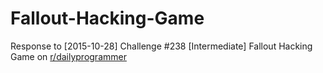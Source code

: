 # Fallout-Hacking-Game
Response to \[2015-10-28] Challenge #238 \[Intermediate] Fallout Hacking Game on [r/dailyprogrammer](www.reddit.com/r/dailyprogrammer)
